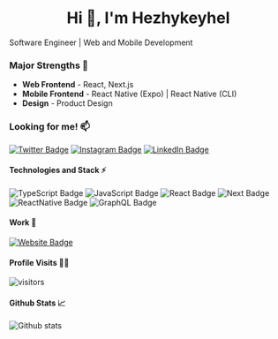 <h1 align="center">Hi 👋, I'm Hezhykeyhel</h1>

Software Engineer | Web and Mobile Development

### Major Strengths 💪

- <b>Web Frontend</b> - React, Next.js
- <b>Mobile Frontend</b> - React Native (Expo) | React Native (CLI)
- <b>Design</b> - Product Design
  
### Looking for me! 📫

[![Twitter Badge](https://img.shields.io/badge/Twitter-1DA1F2?style=for-the-badge&logo=twitter&logoColor=white
)](https://twitter.com/hezhykeyhel)
[![Instagram Badge](https://img.shields.io/badge/Instagram-E4405F?style=for-the-badge&logo=instagram&logoColor=white
)](https://www.instagram.com/hezhykeyhel/)
[![LinkedIn Badge](https://img.shields.io/badge/LinkedIn-0077B5?style=for-the-badge&logo=linkedin&logoColor=white
)](https://www.linkedin.com/in/hezhykeyhel/)

#### Technologies and Stack ⚡️

![TypeScript Badge](https://img.shields.io/badge/TypeScript-007ACC?style=for-the-badge&logo=typescript&logoColor=white)
![JavaScript Badge](https://img.shields.io/badge/JavaScript-F7DF1E?style=for-the-badge&logo=javascript&logoColor=black)
![React Badge](https://img.shields.io/badge/React-20232A?style=for-the-badge&logo=react&logoColor=61DAFB)
![Next Badge](https://img.shields.io/badge/Next-black?style=for-the-badge&logo=next.js&logoColor=white)
![ReactNative Badge](https://img.shields.io/badge/React_Native-20232A?style=for-the-badge&logo=react&logoColor=61DAFB)
![GraphQL Badge](https://img.shields.io/badge/GraphQL-E10098?style=for-the-badge&logo=graphql)

#### Work 💼

[![Website Badge](https://img.shields.io/badge/Portfolio_Website-232C2E?style=for-the-badge&logo=atandt&logoColor=white
)](https://egbetayo.netlify.app)

#### Profile Visits 🕵️‍♂️

![visitors](https://komarev.com/ghpvc/?username=hezhykeyhel&style=for-the-badge)

#### Github Stats 📈

![Github stats](https://github-readme-stats.vercel.app/api?username=hezhykeyhel&count_private=true&theme=dark)
